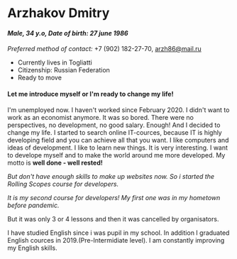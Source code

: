 # Arzhakov Dmitry
#### *Male, 34 y.o, Date of birth: 27 june 1986*

*Preferred method of contact:*
+7 (902) 182-27-70, arzh86@mail.ru

* Currently lives in Togliatti
* Citizenship: Russian Federation
* Ready to move

#### Let me introduce myself or I'm ready to change my life!

I'm unemployed now. I haven't worked since February 2020. I didn't want to work as an economist anymore. It was so bored.
There were no perspectives, no development, no good salary. Enough! And I decided to change my life. I started to search online IT-cources,
because IT is highly developing field and you can achieve all that you want. I like computers and ideas of development.
I like to learn new things. It is very interesting. I want to develope myself and to make the world around me more developed.
My motto is **well done - well rested!**

*But don't have enough skills to make up websites now. So i started the Rolling Scopes course for developers.*

*It is my second course for developers! My first one was in my hometown before pandemic.*

But it was only 3 or 4 lessons and then it was cancelled by organisators.

I have studied English since i was pupil in my school. In addition I graduated English cources in 2019.(Pre-Intermidiate level).
I am constantly improving my English skills.